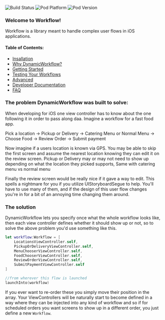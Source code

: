 ![Build Status](https://img.shields.io/travis/com/Tyler-Keith-Thompson/Workflow.svg?style=popout) ![Pod Platform](https://img.shields.io/cocoapods/p/DynamicWorkflow.svg?style=popout) ![Pod Version](https://img.shields.io/cocoapods/v/DynamicWorkflow.svg?style=popout)

### Welcome to Workflow!
Workflow is a library meant to handle complex user flows in iOS applications.

#### Table of Contents:
- [Insallation](installation)
- [Why DynamicWorkflow?](why-this-library)
- [Getting Started](getting-started)
- [Testing Your Workflows](testing)
- [Advanced](advanced)
- [Developer Documentation](dev-docs)
- [FAQ](faq)

### The problem DynamicWorkflow was built to solve:
When developing for iOS one view controller has to know about the one following it in order to pass along daa. Imagine a workflow for a fast food app.

Pick a location -> Pickup or Delivery -> Catering Menu or Normal Menu -> Choose Food -> Review Order -> Submit payment

Now imagine if a users location is known via GPS. You may be able to skip the first screen and assume the nearest location knowing they can edit it on the review screen. Pickup or Delivery may or may not need to show up depending on what the location they picked supports, Same with catering menu vs normal menu

Finally the review screen would be really nice if it gave a way to edit. This spells a nightmare for you if you utilize UIStoryboardSegue to help. You'll have to use many of them, and if the design of this user flow changes you're in for a bit of an annoying time changing them around.


### The solution
DynamicWorkflow lets you specify once what the whole workflow looks like, then each view controller defines whether it should show up or not, so to solve the above problem you'd use something like this.

```swift
let workflow:Workflow = [
    LocationsViewController.self,
    PickupOrDeliveryViewController.self,
    MenuChooserViewController.self,
    FoodChooserViewController.self,
    ReviewOrderViewController.self,
    SubmitPaymentViewController.self
]

//from wherever this flow is launched
launchInto(workflow)
```

If you ever want to re-order these you simply move their position in the array. Your ViewControllers will be naturally start to become defined in a way where they can be injected into any kind of workflow and so if for scheduled orders you want screens to show up in a different order, you just define a new `Workflow`.

